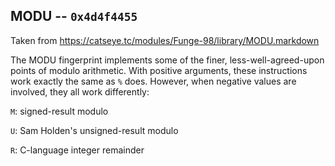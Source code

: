 ## MODU -- `0x4d4f4455`

Taken from https://catseye.tc/modules/Funge-98/library/MODU.markdown

The MODU fingerprint implements some of the finer, less-well-agreed-upon
points of modulo arithmetic. With positive arguments, these instructions
work exactly the same as `%` does. However, when negative values are
involved, they all work differently:

`M`: signed-result modulo

`U`: Sam Holden's unsigned-result modulo

`R`: C-language integer remainder